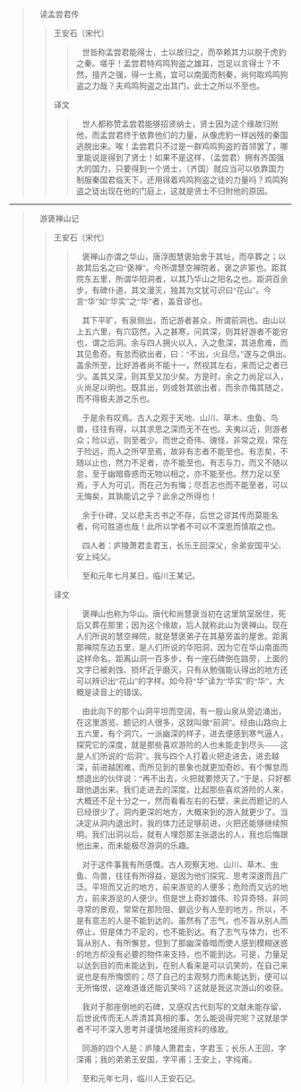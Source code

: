 <font face="幼圆">

> 📖 读孟尝君传
> > 王安石〔宋代〕
> > > &nbsp;&nbsp; 世皆称孟尝君能得士，士以故归之，而卒赖其力以脱于虎豹之秦。嗟乎！孟尝君特鸡鸣狗盗之雄耳，岂足以言得士？不然，擅齐之强，得一士焉，宜可以南面而制秦，尚何取鸡鸣狗盗之力哉？夫鸡鸣狗盗之出其门，此士之所以不至也。
> >
> > 译文
> > > &nbsp;&nbsp; 世人都称赞孟尝君能够招贤纳士，贤士因为这个缘故归附他，而孟尝君终于依靠他们的力量，从像虎豹一样凶残的秦国逃脱出来。唉！孟尝君只不过是一群鸡鸣狗盗的首领罢了，哪里能说是得到了贤士！如果不是这样，（孟尝君）拥有齐国强大的国力，只要得到一个贤士，（齐国）就应当可以依靠国力制服秦国君临天下，还用得着鸡鸣狗盗之徒的力量吗？鸡鸣狗盗之徒出现在他的门庭上，这就是贤士不归附他的原因。

---

> 📖 游褒禅山记
> > 王安石〔宋代〕
> > > &nbsp;&nbsp; 褒禅山亦谓之华山，唐浮图慧褒始舍于其址，而卒葬之；以故其后名之曰“褒禅”。今所谓慧空禅院者，褒之庐冢也。距其院东五里，所谓华阳洞者，以其乃华山之阳名之也。距洞百余步，有碑仆道，其文漫灭，独其为文犹可识曰“花山”。今言“华”如“华实”之“华”者，盖音谬也。  
> > >
> > > &nbsp;&nbsp; 其下平旷，有泉侧出，而记游者甚众，所谓前洞也。由山以上五六里，有穴窈然，入之甚寒，问其深，则其好游者不能穷也，谓之后洞。余与四人拥火以入，入之愈深，其进愈难，而其见愈奇。有怠而欲出者，曰：“不出，火且尽。”遂与之俱出。盖余所至，比好游者尚不能十一，然视其左右，来而记之者已少。盖其又深，则其至又加少矣。方是时，余之力尚足以入，火尚足以明也。既其出，则或咎其欲出者，而余亦悔其随之，而不得极夫游之乐也。  
> > >
> > > &nbsp;&nbsp; 于是余有叹焉。古人之观于天地、山川、草木、虫鱼、鸟兽，往往有得，以其求思之深而无不在也。夫夷以近，则游者众；险以远，则至者少。而世之奇伟、瑰怪，非常之观，常在于险远，而人之所罕至焉，故非有志者不能至也。有志矣，不随以止也，然力不足者，亦不能至也。有志与力，而又不随以怠，至于幽暗昏惑而无物以相之，亦不能至也。然力足以至焉，于人为可讥，而在己为有悔；尽吾志也而不能至者，可以无悔矣，其孰能讥之乎？此余之所得也！  
> > >
> > > &nbsp;&nbsp; 余于仆碑，又以悲夫古书之不存，后世之谬其传而莫能名者，何可胜道也哉！此所以学者不可以不深思而慎取之也。  
> > >
> > > &nbsp;&nbsp; 四人者：庐陵萧君圭君玉，长乐王回深父，余弟安国平父、安上纯父。  
> > >
> > > &nbsp;&nbsp; 至和元年七月某日，临川王某记。
> >
> > 译文
> > > &nbsp;&nbsp; 褒禅山也称为华山。唐代和尚慧褒当初在这里筑室居住，死后又葬在那里；因为这个缘故，后人就称此山为褒禅山。现在人们所说的慧空禅院，就是慧褒弟子在其墓旁盖的屋舍。距离那禅院东边五里，是人们所说的华阳洞，因为它在华山南面而这样命名。距离山洞一百多步，有一座石碑倒在路旁，上面的文字已被剥蚀、损坏近乎磨灭，只有从勉强能认得出的地方还可以辨识出“花山”的字样。如今将“华”读为“华实”的“华”，大概是读音上的错误。  
> > >
> > > &nbsp;&nbsp; 由此向下的那个山洞平坦而空阔，有一股山泉从旁边涌出，在这里游览、题记的人很多，这就叫做“前洞”。经由山路向上五六里，有个洞穴，一派幽深的样子，进去便感到寒气逼人，探究它的深度，就是那些喜欢游险的人也未能走到尽头——这是人们所说的“后洞”。我与四个人打着火把走进去，进去越深，前进越困难，而所见到的景象也就更加奇妙。有个懈怠而想退出的伙伴说：“再不出去，火把就要熄灭了。”于是，只好都跟他退出来。我们走进去的深度，比起那些喜欢游险的人来，大概还不足十分之一，然而看看左右的石壁，来此而题记的人已经很少了。洞内更深的地方，大概来到的游人就更少了。当决定从洞内退出时，我的体力还足够前进，火把还能够继续照明。我们出洞以后，就有人埋怨那主张退出的人，我也后悔跟他出来，而未能极尽游洞的乐趣。  
> > >
> > > &nbsp;&nbsp; 对于这件事我有所感慨。古人观察天地、山川、草木、虫鱼、鸟兽，往往有所得益，是因为他们探究、思考深邃而且广泛。平坦而又近的地方，前来游览的人便多；危险而又远的地方，前来游览的人便少。但是世上奇妙雄伟、珍异奇特、非同寻常的景观，常常在那险阻、僻远少有人至的地方，所以，不是有意志的人是不能到达的。虽然有了志气，也不盲从别人而停止，但是体力不足的，也不能到达。有了志气与体力，也不盲从别人、有所懈怠，但到了那幽深昏暗而使人感到模糊迷惑的地方却没有必要的物件来支持，也不能到达。可是，力量足以达到目的而未能达到，在别人看来是可以讥笑的，在自己来说也是有所悔恨的；尽了自己的主观努力而未能达到，便可以无所悔恨，这难道谁还能讥笑吗？这就是我这次游山的收获。  
> > >
> > > &nbsp;&nbsp; 我对于那座倒地的石碑，又感叹古代刻写的文献未能存留，后世讹传而无人弄清其真相的事，怎么能说得完呢？这就是学者不可不深入思考并谨慎地援用资料的缘故。  
> > >
> > > &nbsp;&nbsp; 同游的四个人是：庐陵人萧君圭，字君玉；长乐人王回，字深甫；我的弟弟王安国，字平甫；王安上，字纯甫。  
> > >
> > > &nbsp;&nbsp; 至和元年七月，临川人王安石记。

</font>
